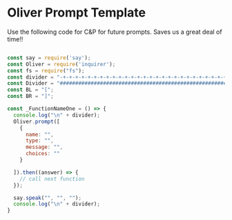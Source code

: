 # Oliver Prompt Template

Use the following code for C&P for future prompts. Saves us a great deal of time!!


``` js

const say = require('say');
const Oliver = require('inquirer');
const fs = require("fs");
const divider = "-+-+-+-+-+-+-+-+-+-+-+-+-+-+-+-+-+-+-+-+-+-+-+-+-+-+-+-+-+-";
const Divider = "###########################################################";
const BL = "[";
const BR = "]";

const _FunctionNameOne = () => {
  console.log("\n" + divider);
  Oliver.prompt([
    {
      name: "",
      type: "",
      message: "",
      choices: ""
    }

  ]).then((answer) => {
    // call next function
  });

  say.speak("", "", "");
  console.log("\n" + divider);
}



```